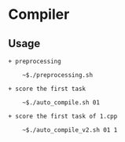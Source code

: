# Compiler

## Usage 
	+ preprocessing
```
	~$./preprocessing.sh
```

	+ score the first task
```
	~$./auto_compile.sh 01 
```

	+ score the first task of 1.cpp
```
	~$./auto_compile_v2.sh 01 1 
```

